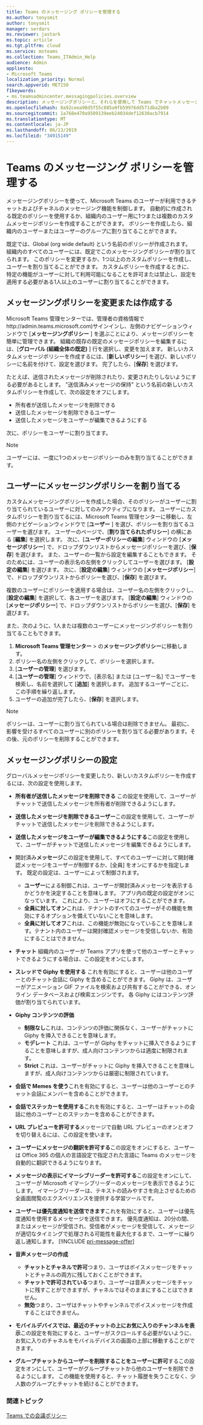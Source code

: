 ```yaml
---
title: Teams のメッセージング ポリシーを管理する
ms.author: tonysmit
author: tonysmit
manager: serdars
ms.reviewer: jastark
ms.topic: article
ms.tgt.pltfrm: cloud
ms.service: msteams
ms.collection: Teams_ITAdmin_Help
audience: Admin
appliesto:
- Microsoft Teams
localization_priority: Normal
search.appverid: MET150
f1keywords:
- ms.teamsadmincenter.messagingpolicies.overview
description: メッセージングポリシーと、それらを使用して Teams でチャットメッセージを制御する方法について説明します。
ms.openlocfilehash: 8a92ceea98d5f55c885a9fb59976dd571dba2b09
ms.sourcegitcommit: 1a768e470a9509139eeb24034def12630acb7914
ms.translationtype: MT
ms.contentlocale: ja-JP
ms.lasthandoff: 06/13/2019
ms.locfileid: "34915149"
---
```

# <a name="manage-messaging-policies-in-teams"></a>Teams のメッセージング ポリシーを管理する

<!--- Add zone marker here--->

メッセージングポリシーを使って、Microsoft Teams のユーザーが利用できるチャットおよびチャネルのメッセージング機能を制御します。 自動的に作成される既定のポリシーを使用するか、組織内のユーザー用に1つまたは複数のカスタムメッセージポリシーを作成することができます。 ポリシーを作成したら、組織内のユーザーまたはユーザーのグループに割り当てることができます。

既定では、Global (org wide default) という名前のポリシーが作成されます。 組織内のすべてのユーザーには、既定でこのメッセージングポリシーが割り当てられます。 このポリシーを変更するか、1つ以上のカスタムポリシーを作成し、ユーザーを割り当てることができます。 カスタムポリシーを作成するときに、特定の機能がユーザーに対して利用可能になることを許可または禁止し、設定を適用する必要がある1人以上のユーザーに割り当てることができます。 

## <a name="change-or-create-a-messaging-policy"></a>メッセージングポリシーを変更または作成する

Microsoft Teams 管理センターでは、管理者の資格情報でhttp://admin.teams.microsoft.com)サインインし、左側のナビゲーションウィンドウで [**メッセージングポリシー** ] を選ぶことにより、メッセージポリシーを簡単に管理できます。 組織の既存の既定のメッセージポリシーを編集するには、[**グローバル (組織全体の既定)** ] 行を選択し、変更を加えます。 新しいカスタムメッセージポリシーを作成するには、[**新しいポリシー**] を選び、新しいポリシーに名前を付けて、設定を選びます。 完了したら、[**保存**] を選びます。

たとえば、送信されたメッセージが削除されたり、変更されたりしないようにする必要があるとします。 "送信済みメッセージの保持" という名前の新しいカスタムポリシーを作成して、次の設定をオフにします。

- 所有者が送信したメッセージを削除できる
- 送信したメッセージを削除できるユーザー
- 送信したメッセージをユーザーが編集できるようにする

次に、ポリシーをユーザーに割り当てます。

> [!NOTE] 
> ユーザーには、一度に1つのメッセージポリシーのみを割り当てることができます。
 
## <a name="assign-a-messaging-policy-to-a-user"></a>ユーザーにメッセージングポリシーを割り当てる

カスタムメッセージングポリシーを作成した場合、そのポリシーがユーザーに割り当てられているユーザーに対してのみアクティブになります。 ユーザーにカスタムポリシーを割り当てるには、Microsoft Teams 管理センターに移動し、左側のナビゲーションウィンドウで [**ユーザー** ] を選び、ポリシーを割り当てるユーザーを選びます。 ユーザーのページで、[**割り当てられたポリシー**] の横にある [**編集**] を選択します。 次に、[**ユーザーポリシーの編集**] ウィンドウの [**メッセージポリシー**] で、ドロップダウンリストからメッセージポリシーを選び、[**保存**] を選びます。 また、ユーザーの一覧から設定を編集することもできます。 そのためには、ユーザーの表示名の左側をクリックしてユーザーを選びます。 [**設定の編集**] を選びます。 次に、[**設定の編集**] ウィンドウの [**メッセージポリシー**] で、ドロップダウンリストからポリシーを選び、[**保存**] を選びます。

複数のユーザーにポリシーを適用する場合は、ユーザー名の左側をクリックし、[**設定の編集**] を選択して、各ユーザーを選びます。 [**設定の編集**] ウィンドウの [**メッセージポリシー**] で、ドロップダウンリストからポリシーを選び、[**保存**] を選びます。

また、次のように、1人または複数のユーザーにメッセージングポリシーを割り当てることもできます。

1. **Microsoft Teams 管理センター** > の**メッセージングポリシー**に移動します。
2. ポリシー名の左側をクリックして、ポリシーを選択します。
3. [**ユーザーの管理**] を選びます。
4. [**ユーザーの管理**] ウィンドウで、[表示名] または [ユーザー名] でユーザーを検索し、名前を選択して [**追加**] を選択します。 追加するユーザーごとに、この手順を繰り返します。
5. ユーザーの追加が完了したら、[**保存**] を選択します。

> [!NOTE]
> ポリシーは、ユーザーに割り当てられている場合は削除できません。 最初に、影響を受けるすべてのユーザーに別のポリシーを割り当てる必要があります。その後、元のポリシーを削除することができます。

<!--- End zone marker here--->

## <a name="messaging-policy-settings"></a>メッセージングポリシーの設定

グローバルメッセージポリシーを変更したり、新しいカスタムポリシーを作成するには、次の設定を使用します。

- **所有者が送信したメッセージを削除できる** この設定を使用して、ユーザーがチャットで送信したメッセージを所有者が削除できるようにします。
- **送信したメッセージを削除できるユーザー**この設定を使用して、ユーザーがチャットで送信したメッセージを削除できるようにします。
- **送信したメッセージをユーザーが編集できるようにする**この設定を使用して、ユーザーがチャットで送信したメッセージを編集できるようにします。
- 開封済み**メッセージ**この設定を使用して、すべてのユーザーに対して開封確認メッセージをユーザーが制御するか、[全員] をオンにするかを指定します。 既定の設定は、ユーザーによって制御されます。 
    - **ユーザー**による制御これは、ユーザーが開封済みメッセージを表示するかどうかを決定することを意味します。 アプリ内の既定の設定がオンになっています。 これにより、ユーザーはオフにすることができます。
    - **全員に対してオン**これは、テナントのすべてのユーザーがその機能を無効にするオプションを備えていないことを意味します。 
    - **全員に対してオフ**これは、この機能が無効になっていることを意味します。テナント内のユーザーは開封確認メッセージを受信しないか、有効にすることはできません。 
<a name="bkchat"> </a>

- **チャット** 組織内のユーザーが Teams アプリを使って他のユーザーとチャットできるようにする場合は、この設定をオンにします。
- **スレッドで Giphy を使用する** これを有効にすると、ユーザーは他のユーザーとのチャット会話に Giphy を含めることができます。 Giphy は、ユーザーがアニメーション GIF ファイルを検索および共有することができる、オンライン データベースおよび検索エンジンです。 各 Giphy にはコンテンツ評価が割り当てられています。
- **Giphy コンテンツの評価** 
    - **制限なし**これは、コンテンツの評価に関係なく、ユーザーがチャットに Giphy を挿入できることを意味します。
    - **モデレート** これは、ユーザーが Giphy をチャットに挿入できるようにすることを意味しますが、成人向けコンテンツからは適度に制限されます。
    - **Strict** これは、ユーザーがチャットに Giphy を挿入できることを意味しますが、成人向けコンテンツからは厳密に制限されています。
- **会話で Memes を使う**これを有効にすると、ユーザーは他のユーザーとのチャット会話にメンバーを含めることができます。 
- **会話でステッカーを使用する**これを有効にすると、ユーザーはチャットの会話に他のユーザーとのステッカーを含めることができます。
- **URL プレビューを許可する**メッセージで自動 URL プレビューのオンとオフを切り替えるには、この設定を使います。
- **ユーザーにメッセージの翻訳を許可する**この設定をオンにすると、ユーザーは Office 365 の個人の言語設定で指定された言語に Teams のメッセージを自動的に翻訳できるようになります。
- **メッセージの表示にイマーシブリーダーを許可する**この設定をオンにして、ユーザーが Microsoft イマーシブリーダーのメッセージを表示できるようにします。 イマーシブリーダーは、テキストの読みやすさを向上させるための全画面閲覧のエクスペリエンスを提供する学習ツールです。
- **ユーザーは優先度通知を送信できます**これを有効にすると、ユーザーは優先度通知を使用するメッセージを送信できます。 優先度通知は、20分の間、またはメッセージが受信され、受信者がメッセージを受信して、メッセージが適切なタイミングで処理される可能性を最大化するまで、ユーザーに繰り返し通知します。   [!INCLUDE [pri-message-offer](includes/pri-message-offer.md)]
- **音声メッセージの作成** 
    - **チャットとチャネルで許可**つまり、ユーザはボイスメッセージをチャットとチャネルの両方に残しておくことができます。
    - **チャットで許可されている**つまり、ユーザーは音声メッセージをチャットに残すことができますが、チャネルではそのままにすることはできません。
    - **無効**つまり、ユーザはチャットやチャンネルでボイスメッセージを作成することはできません。  
- **モバイルデバイスでは、最近のチャットの上にお気に入りのチャンネルを表示**この設定を有効にすると、ユーザーがスクロールする必要がないように、お気に入りのチャネルをモバイルデバイスの画面の上部に移動することができます。 
- **グループチャットからユーザーを削除することをユーザーに許可**するこの設定をオンにして、ユーザーがグループチャットから他のユーザーを削除できるようにします。 この機能を使用すると、チャット履歴を失うことなく、少人数のグループとチャットを続けることができます。

### <a name="related-topics"></a>関連トピック
[Teams での会議ポリシー](meeting-policies-in-teams.md)
